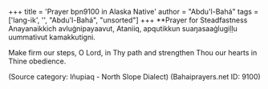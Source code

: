 +++
title = 'Prayer bpn9100 in Alaska Native'
author = "Abdu'l-Bahá"
tags = ['lang-ik', '', "Abdu'l-Bahá", "unsorted"]
+++
**Prayer for Steadfastness
Anayanaikkich avluġnipayaavut, Ataniiq, apqutikkun suaŋasaaġlugiḷḷu uummativut kamakkutigni. 

Make firm our steps, O Lord, in Thy path and strengthen Thou our hearts in Thine obedience.

(Source category: Iñupiaq - North Slope Dialect)
(Bahaiprayers.net ID: 9100)
